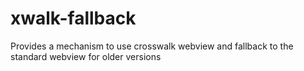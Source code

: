 # xwalk-fallback
Provides a mechanism to use crosswalk webview and fallback to the standard webview for older versions
